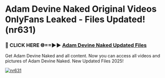 # Adam Devine Naked Original Videos 0nlyFans Leaked - Files Updated! (nr631)

<h3>🔴 CLICK HERE 🌐==►► <a href="https://tinyurl.com/yckcrads" rel="nofollow">Adam Devine Naked Updated Files</a></h3>

Get Adam Devine Naked and all content. Now you can access all videos and pictures of Adam Devine Naked. New Updated Files 2025!

[![nr631](https://i.imgur.com/hpKpOFt.gif)](https://tinyurl.com/yckcrads)
